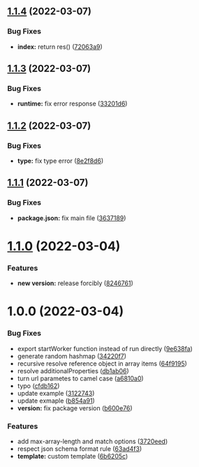## [1.1.4](https://github.com/schiughi/openapi-to-msw/compare/1.1.3...1.1.4) (2022-03-07)


### Bug Fixes

* **index:** return res() ([72063a9](https://github.com/schiughi/openapi-to-msw/commit/72063a96a015ef9cd7c5b9b6d10134c634774954))

## [1.1.3](https://github.com/schiughi/openapi-to-msw/compare/1.1.2...1.1.3) (2022-03-07)


### Bug Fixes

* **runtime:** fix error response ([33201d6](https://github.com/schiughi/openapi-to-msw/commit/33201d63c6c10b45638040b556bcfd8db0bdbcd9))

## [1.1.2](https://github.com/schiughi/openapi-to-msw/compare/1.1.1...1.1.2) (2022-03-07)


### Bug Fixes

* **type:** fix type error ([8e2f8d6](https://github.com/schiughi/openapi-to-msw/commit/8e2f8d653ff70b6b16b5dacf61aa60cf81c5b78a))

## [1.1.1](https://github.com/schiughi/openapi-to-msw/compare/1.1.0...1.1.1) (2022-03-07)


### Bug Fixes

* **package.json:** fix main file ([3637189](https://github.com/schiughi/openapi-to-msw/commit/363718926bd689379df82055b74404d0992cb3b2))

# [1.1.0](https://github.com/schiughi/openapi-to-msw/compare/1.0.0...1.1.0) (2022-03-04)


### Features

* **new version:** release forcibly ([8246761](https://github.com/schiughi/openapi-to-msw/commit/8246761c638cf7f80738d64e85574ac2e7093387))

# 1.0.0 (2022-03-04)


### Bug Fixes

* export startWorker function instead of run directly ([9e638fa](https://github.com/schiughi/msw-auto-mock/commit/9e638fa8896a717e4dbaaa342fe26c2113afde18))
* generate random hashmap ([34220f7](https://github.com/schiughi/msw-auto-mock/commit/34220f7456d4fabe6b095590a67a44d96e17a85b))
* recursive resolve reference object in array items ([64f9195](https://github.com/schiughi/msw-auto-mock/commit/64f919575a8dcf5e5849e5be0ee217142cbb4c20))
* resolve additionalProperties ([db1ab06](https://github.com/schiughi/msw-auto-mock/commit/db1ab066db461b06e771674a429f0e51b1f6a0b5))
* turn url parametes to camel case ([a6810a0](https://github.com/schiughi/msw-auto-mock/commit/a6810a0746a95e7832b024ad9e8e6e6433915496))
* typo ([cfdb162](https://github.com/schiughi/msw-auto-mock/commit/cfdb1629211f70440d4afb83b8d47815dd05cb13))
* update example ([3122743](https://github.com/schiughi/msw-auto-mock/commit/31227438c0ff438aeb339a0bbc433f86845a4503))
* update exmaple ([b854a91](https://github.com/schiughi/msw-auto-mock/commit/b854a91f1256b42c74050b65438ed97668961abe))
* **version:** fix package version ([b600e76](https://github.com/schiughi/msw-auto-mock/commit/b600e767bab019de15a508e3ef0582bc989df69e))


### Features

* add max-array-length and match options ([3720eed](https://github.com/schiughi/msw-auto-mock/commit/3720eedb11a4a871b4a342623726f39e1de00a55))
* respect json schema format rule ([63ad4f3](https://github.com/schiughi/msw-auto-mock/commit/63ad4f3c30a14e65b2a729787800662000f61d35))
* **template:** custom template ([6b6205c](https://github.com/schiughi/msw-auto-mock/commit/6b6205c6a84da6c6a8995cfaf8d45cdfffe04db1))
